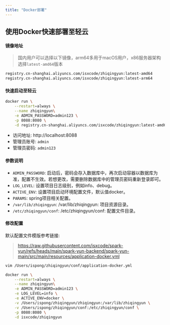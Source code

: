 ```yaml
---
title: "Docker部署"
---
```


## 使用Docker快速部署至轻云

#### 镜像地址

> 国内用户可以选择以下镜像，arm64多用于macOS用户，x86服务器架构选择`latest-amd64`版本 

```bash
registry.cn-shanghai.aliyuncs.com/isxcode/zhiqingyun:latest-amd64 
registry.cn-shanghai.aliyuncs.com/isxcode/zhiqingyun:latest-arm64
```

#### 快速启动至轻云

```bash
docker run \
    --restart=always \
    --name zhiqingyun\
    -e ADMIN_PASSWORD=admin123 \
    -p 8088:8080 \
    -d registry.cn-shanghai.aliyuncs.com/isxcode/zhiqingyun:latest-amd64
```

- 访问地址: http://localhost:8088 
- 管理员账号: `admin` 
- 管理员密码: `admin123`

#### 参数说明

- `ADMIN_PASSWORD`: 启动后，密码会存入数据库中，再次启动容器以数据库为准，配置不生效。若想更改，需要删除数据库中的管理员密码重新登录即可。
- `LOG_LEVEL`: 设置项目日志级别，例如info、debug。
- `ACTIVE_ENV`: 设置项目启动环境配置文件，默认值docker。
- `PARAMS`: spring项目相关配置。
- `/var/lib/zhiqingyun`: /var/lib/zhiqingyun: 项目资源目录。
- `/etc/zhiqingyun/conf`: /etc/zhiqingyun/conf: 配置文件目录。

#### 修改配置

默认配置文件模版参考链接:  
> https://raw.githubusercontent.com/isxcode/spark-yun/refs/heads/main/spark-yun-backend/spark-yun-main/src/main/resources/application-docker.yml

```bash
vim /Users/ispong/zhiqingyun/conf/application-docker.yml
```

```bash
docker run \
    --restart=always \
    --name zhiqingyun\
    -e ADMIN_PASSWORD=admin123 \
    -e LOG_LEVEL=info \
    -e ACTIVE_ENV=docker \
    -v /Users/ispong/zhiqingyun/zhiqingyun:/var/lib/zhiqingyun \
    -v /Users/ispong/zhiqingyun/conf:/etc/zhiqingyun/conf \
    -p 8080:8080 \
    -d isxcode/zhiqingyun
```